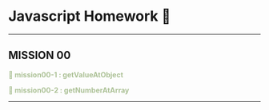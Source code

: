 # Javascript Homework 📓

---

## MISSION 00

<a style="text-decoration: none; color:#ACC196;  font-weight: bold;" src="https://github.com/A-Jamong/js-homework/blob/main/mission00/problem1.js">🐨 mission00-1 : getValueAtObject</a>

<a style="text-decoration: none; color:#ACC196;  font-weight: bold;" src="https://github.com/A-Jamong/js-homework/blob/main/mission00/problem2.js">🐨 mission00-2 : getNumberAtArray</a>

---
